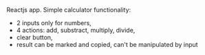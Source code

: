 Reactjs app.
Simple calculator functionality:

- 2 inputs only for numbers,
- 4 actions: add, substract, multiply, divide,
- clear button,
- result can be marked and copied, can't be manipulated by input
